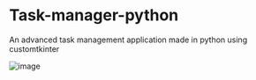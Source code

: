 # Task-manager-python
An advanced task management application made in python using customtkinter


![image](https://github.com/user-attachments/assets/4aefbc43-bc5e-4a36-aff0-52a4118cb8eb)
